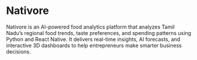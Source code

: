 # Nativore
Nativore is an AI-powered food analytics platform that analyzes Tamil Nadu’s regional food trends, taste preferences, and spending patterns using Python and React Native. It delivers real-time insights, AI forecasts, and interactive 3D dashboards to help entrepreneurs make smarter business decisions.
